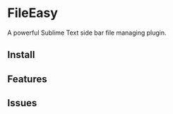 # FileEasy
A powerful Sublime Text side bar file managing plugin.


## Install

## Features

## Issues
